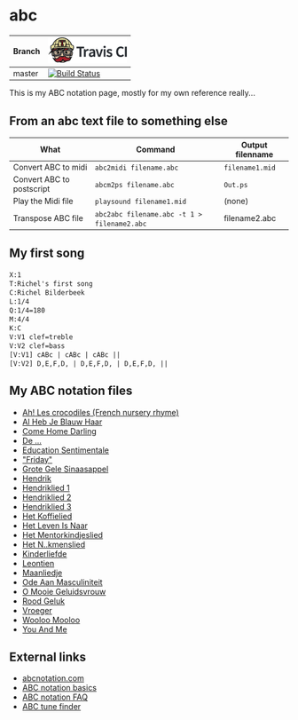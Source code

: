 # abc

Branch|[![Travis CI logo](pics/TravisCI.png)](https://travis-ci.org)
---|---
master|[![Build Status](https://travis-ci.org/richelbilderbeek/abc.svg?branch=master)](https://travis-ci.org/richelbilderbeek/abc)

This is my ABC notation page, mostly for my own reference really...

## From an abc text file to something else

What|Command|Output filenname
---|---|---
Convert ABC to midi | `abc2midi filename.abc` | `filename1.mid`
Convert ABC to postscript | `abcm2ps filename.abc` | `Out.ps`
Play the Midi file | `playsound filename1.mid` | (none)
Transpose ABC file  | `abc2abc filename.abc -t 1 > filename2.abc`  | filename2.abc

## My first song

```
X:1
T:Richel's first song
C:Richel Bilderbeek
L:1/4
Q:1/4=180
M:4/4
K:C
V:V1 clef=treble
V:V2 clef=bass
[V:V1] cABc | cABc | cABc ||
[V:V2] D,E,F,D, | D,E,F,D, | D,E,F,D, ||
```

## My ABC notation files

 * [Ah! Les crocodiles (French nursery rhyme)](AhLesCrocodiles.abc)
 * [Al Heb Je Blauw Haar](AlHebJeBlauwHaar.abc)
 * [Come Home Darling](ComeHomeDarling.abc)
 * [De ...](DeLul.abc)
 * [Education Sentimentale](EducationSentimentale.abc)
 * ["Friday"](Friday.abc)
 * [Grote Gele Sinaasappel](GroteGeleSinaasappel.abc)
 * [Hendrik](Hendrik.abc)
 * [Hendriklied 1](Hendriklied1.abc)
 * [Hendriklied 2](Hendriklied2.abc)
 * [Hendriklied 3](Hendriklied3.abc)
 * [Het Koffielied](HetKoffielied.abc)
 * [Het Leven Is Naar](HetLevenIsNaar.abc)
 * [Het Mentorkindjeslied](HetMentorkindjeslied.abc)
 * [Het N..kmenslied](HetNeukmenslied.abc)
 * [Kinderliefde](Kinderliefde.abc)
 * [Leontien](Leontien.abc)
 * [Maanliedje](Maanliedje.abc)
 * [Ode Aan Masculiniteit](OdeAanMasculiniteit.abc)
 * [O Mooie Geluidsvrouw](OMooieGeluidsvrouw.abc)
 * [Rood Geluk](RoodGeluk.abc)
 * [Vroeger](Vroeger.abc)
 * [Wooloo Mooloo](WoolooMooloo.abc)
 * [You And Me](YouAndMe.abc)

## External links

 * [abcnotation.com](http://www.abcnotation.com)
 * [ABC notation basics](http://www.abcnotation.com/blog/2010/01/31/how-to-understand-abc-the-basics)
 * [ABC notation FAQ](http://trillian.mit.edu/~jc/music/abc/ABC-FAQ.html)
 * [ABC tune finder](http://trillian.mit.edu/~jc/cgi/abc/tunefind)
